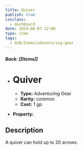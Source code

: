 ```yaml
---
title: Quiver
publish: true
cssclass:
  - dashboard
date: 2024-06-07 12:00
type: item
tags:
  - DnD/Items/adventuring-gear
---
```


##### Back: [[Items]]

- # Quiver

    - **Type:** Adventuring Gear
    - **Rarity:** common
    - **Cost:** 1 gp
- **Property:** 



## Description 

A quiver can hold up to 20 arrows. 

